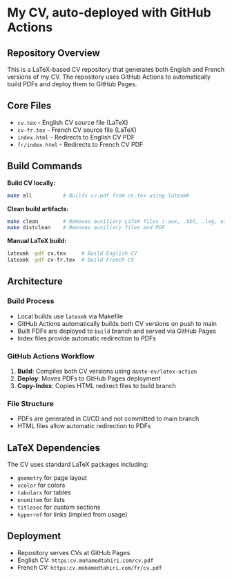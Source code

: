 # My CV, auto-deployed with GitHub Actions

## Repository Overview

This is a LaTeX-based CV repository that generates both English and French versions of my CV. The repository uses GitHub Actions to automatically build PDFs and deploy them to GitHub Pages.

## Core Files

- `cv.tex` - English CV source file (LaTeX)
- `cv-fr.tex` - French CV source file (LaTeX)
- `index.html` - Redirects to English CV PDF
- `fr/index.html` - Redirects to French CV PDF

## Build Commands

**Build CV locally:**

```bash
make all          # Builds cv.pdf from cv.tex using latexmk
```

**Clean build artifacts:**

```bash
make clean        # Removes auxiliary LaTeX files (.aux, .bbl, .log, etc.)
make distclean    # Removes auxiliary files and PDF
```

**Manual LaTeX build:**

```bash
latexmk -pdf cv.tex     # Build English CV
latexmk -pdf cv-fr.tex  # Build French CV
```

## Architecture

### Build Process

- Local builds use `latexmk` via Makefile
- GitHub Actions automatically builds both CV versions on push to main
- Built PDFs are deployed to `build` branch and served via GitHub Pages
- Index files provide automatic redirection to PDFs

### GitHub Actions Workflow

1. **Build**: Compiles both CV versions using `dante-ev/latex-action`
2. **Deploy**: Moves PDFs to GitHub Pages deployment
3. **Copy-Index**: Copies HTML redirect files to build branch

### File Structure

- PDFs are generated in CI/CD and not committed to main branch
- HTML files allow automatic redirection to PDFs

## LaTeX Dependencies

The CV uses standard LaTeX packages including:

- `geometry` for page layout
- `xcolor` for colors
- `tabularx` for tables
- `enumitem` for lists
- `titlesec` for custom sections
- `hyperref` for links (implied from usage)

## Deployment

- Repository serves CVs at GitHub Pages
- English CV: `https:cv.mohamedtahiri.com/cv.pdf`
- French CV: `https:cv.mohamedtahiri.com/fr/cv.pdf`
